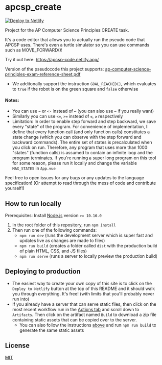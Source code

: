 # apcsp_create

[![Deploy to Netlify](https://www.netlify.com/img/deploy/button.svg)](https://app.netlify.com/start/deploy?repository=https://github.com/abhinavpappu/apcsp-create)

Project for the AP Computer Science Principles CREATE task.

It's a code editor that allows you to actually run the pseudo code that APCSP uses. There's even a turtle simulator so you can use commands such as MOVE_FORWARD()!

Try it out here: https://apcsp-code.netlify.app/

Version of the pseudocode this project supports: [ap-computer-science-principles-exam-reference-sheet.pdf](./ap-computer-science-principles-exam-reference-sheet.pdf)
  - We additonally support the instruction `GOAL_REACHED()`, which evaluates to `true` if the robot is on the green square and `false` otherwise

#### Notes:
  - You can use `=` or `<-` instead of `←` (you can also use `←` if you really want)
  - Similarly you can use `<=`, `>=` instead of `≤`, `≥` respectively
  - Limitation: In order to enable step forward and step backward, we save every "state" of the program. For convenience of implementation, I define that every function call (and only function calls) constitutes a state change (which you can observe with the step forward and backward commands). The entire set of states is precalculated when you click on run. Therefore, any program that uses more than 1000 "states" (function calls) is assumed to contain an infinite loop and the program terminates. If you're running a super long program on this tool for some reason, please run it locally and change the variable `MAX_STATES` in `App.vue`

Feel free to open issues for any bugs or any updates to the language specification! (Or attempt to read through the mess of code and contribute yourself!)

## How to run locally
Prerequisites: Install [Node.js](https://nodejs.org/) version `>= 10.16.0`
1. In the root folder of this repository, run `npm install`
2. Then run one of the following commands:
    - `npm run dev` (runs the development server which is super fast and updates live as changes are made to files)
    - `npm run build` (creates a folder called `dist` with the production build of plain HTML, CSS, and JS files)
    - `npm run serve` (runs a server to locally preview the production build)

## Deploying to production
- The easiest way to create your own copy of this site is to click on the `Deploy to Netlify` button at the top of this README and it should walk you through everything. It's free! (with limits that you'll probably never run into)
- If you already have a server that can serve static files, then click on the most recent workflow run in the [Actions tab](https://github.com/abhinavpappu/apcsp-create/actions/workflows/create-zip.yml) and scroll down to `Artifacts`. Then click on the artifact named `Build` to download a zip file containing static assets that can be copied over to the server.
  - You can also follow the instructions [above](#how-to-run-locally) and run `npm run build` to generate the same static assets

## License
[MIT](LICENSE)
